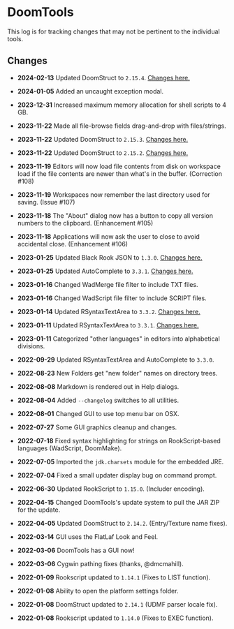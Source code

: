 DoomTools
=========

This log is for tracking changes that may not be pertinent to the individual tools.


Changes
-------

- **2024-02-13** Updated DoomStruct to `2.15.4`. [Changes here.](https://github.com/MTrop/DoomStruct/releases/tag/2.15.4-RELEASE)

- **2024-01-05** Added an uncaught exception modal.

- **2023-12-31** Increased maximum memory allocation for shell scripts to 4 GB.

- **2023-11-22** Made all file-browse fields drag-and-drop with files/strings.
- **2023-11-22** Updated DoomStruct to `2.15.3`. [Changes here.](https://github.com/MTrop/DoomStruct/releases/tag/2.15.3-RELEASE)
- **2023-11-22** Updated DoomStruct to `2.15.2`. [Changes here.](https://github.com/MTrop/DoomStruct/releases/tag/2.15.2-RELEASE)

- **2023-11-19** Editors will now load file contents from disk on workspace load if the file contents are newer than what's in the buffer. (Correction #108)
- **2023-11-19** Workspaces now remember the last directory used for saving. (Issue #107)

- **2023-11-18** The "About" dialog now has a button to copy all version numbers to the clipboard. (Enhancement #105)
- **2023-11-18** Applications will now ask the user to close to avoid accidental close. (Enhancement #106)

- **2023-01-25** Updated Black Rook JSON to `1.3.0`. [Changes here.](https://github.com/BlackRookSoftware/JSON/releases/tag/1.3.0-RELEASE)
- **2023-01-25** Updated AutoComplete to `3.3.1`. [Changes here.](https://github.com/bobbylight/AutoComplete/releases/tag/3.3.1)

- **2023-01-16** Changed WadMerge file filter to include TXT files.
- **2023-01-16** Changed WadScript file filter to include SCRIPT files.

- **2023-01-14** Updated RSyntaxTextArea to `3.3.2`. [Changes here.](https://github.com/bobbylight/RSyntaxTextArea/releases/tag/3.3.2)

- **2023-01-11** Updated RSyntaxTextArea to `3.3.1`. [Changes here.](https://github.com/bobbylight/RSyntaxTextArea/releases/tag/3.3.1)
- **2023-01-11** Categorized "other languages" in editors into alphabetical divisions.

- **2022-09-29** Updated RSyntaxTextArea and AutoComplete to `3.3.0`.

- **2022-08-23** New Folders get "new folder" names on directory trees.

- **2022-08-08** Markdown is rendered out in Help dialogs.

- **2022-08-04** Added `--changelog` switches to all utilities.
- **2022-08-01** Changed GUI to use top menu bar on OSX.

- **2022-07-27** Some GUI graphics cleanup and changes.

- **2022-07-18** Fixed syntax highlighting for strings on RookScript-based languages (WadScript, DoomMake).

- **2022-07-05** Imported the `jdk.charsets` module for the embedded JRE.
- **2022-07-04** Fixed a small updater display bug on command prompt.
- **2022-06-30** Updated RookScript to `1.15.0`. (Includer encoding).

- **2022-04-15** Changed DoomTools's update system to pull the JAR ZIP for the update.
- **2022-04-05** Updated DoomStruct to `2.14.2`. (Entry/Texture name fixes).

- **2022-03-14** GUI uses the FlatLaf Look and Feel.

- **2022-03-06** DoomTools has a GUI now!
- **2022-03-06** Cygwin pathing fixes (thanks, @dmcmahill).

- **2022-01-09** Rookscript updated to `1.14.1` (Fixes to LIST function).

- **2022-01-08** Ability to open the platform settings folder.
- **2022-01-08** DoomStruct updated to `2.14.1` (UDMF parser locale fix).
- **2022-01-08** Rookscript updated to `1.14.0` (Fixes to EXEC function).
